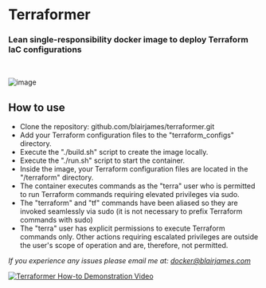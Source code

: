 # Terraformer

### Lean single-responsibility docker image to deploy Terraform IaC configurations

</br>

![image](https://github.com/blairjames/terraformer/assets/32350627/cca74709-6605-41ac-8358-10904bfa8fdf)

## How to use
- Clone the repository: github.com/blairjames/terraformer.git
- Add your Terraform configuration files to the "terraform_configs" directory.
- Execute the "./build.sh" script to create the image locally.
- Execute the "./run.sh" script to start the container.
- Inside the image, your Terraform configuration files are located in the "/terraform" directory.
- The container executes commands as the "terra" user who is permitted to run Terraform commands requiring elevated    privileges via sudo.
- The "terraform" and "tf" commands have been aliased so they are invoked seamlessly via sudo (it is not necessary to prefix Terraform commands with sudo)
- The "terra" user has explicit permissions to execute Terraform commands only. Other actions requiring escalated privileges are outside the user's scope of operation and are, therefore, not permitted. 

*If you experience any issues please email me at: [docker@blairjames.com](mailto:docker@blairjames.com)*

[![Terraformer How-to Demonstration Video](https://github-production-user-asset-6210df.s3.amazonaws.com/32350627/245363606-b459eef2-1d96-4c03-a96b-4a5d6d9eec62.png)](https://www.youtube.com/watch?v=_0BYwJkc088 "Terraformer How-to Demonstration Video")
